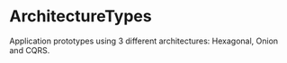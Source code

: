 # ArchitectureTypes
Application prototypes using 3 different architectures: Hexagonal, Onion and CQRS.
